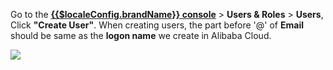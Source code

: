<IntegrationDetailCard :title="`Configure Users in Approw`">

Go to the [**{{$localeConfig.brandName}} console**](https://console.approw.com) > **Users & Roles** > **Users**, Click **"Create User"**. When creating users, the part before '@' of **Email** should be same as the **logon name** we create in Alibaba Cloud.

![](~@imagesEnUs/integration/ali-cloud/3-1.png)

</IntegrationDetailCard>
